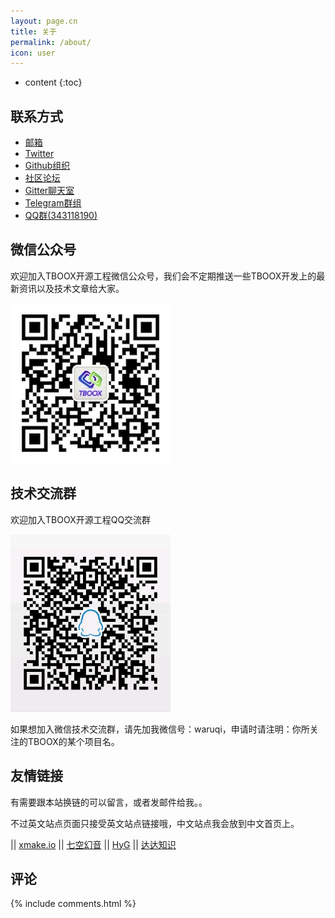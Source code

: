 ```yaml
---
layout: page.cn
title: 关于
permalink: /about/
icon: user
---
```


* content
{:toc}

## 联系方式

* [邮箱](waruqi@gmail.com)
* [Twitter](https://twitter.com/waruqi)
* [Github组织](https://github.com/tboox)
* [社区论坛](https://www.reddit.com/r/tboox/)
* [Gitter聊天室](https://gitter.im/tboox/tboox?utm_source=badge&utm_medium=badge&utm_campaign=pr-badge&utm_content=badge)
* [Telegram群组](https://t.me/tbooxorg)
* [QQ群(343118190)](https://jq.qq.com/?_wv=1027&k=5hpwWFv)

## 微信公众号

欢迎加入TBOOX开源工程微信公众号，我们会不定期推送一些TBOOX开发上的最新资讯以及技术文章给大家。

<img src="/static/img/weixin_public.jpg" alt="weixin" width="256" height="256">

## 技术交流群

欢迎加入TBOOX开源工程QQ交流群

<img src="/static/img/qqgroup.png" alt="qqgroup" width="256" height="284">

如果想加入微信技术交流群，请先加我微信号：waruqi，申请时请注明：你所关注的TBOOX的某个项目名。

## 友情链接

有需要跟本站换链的可以留言，或者发邮件给我。。

不过英文站点页面只接受英文站点链接哦，中文站点我会放到中文首页上。

||  [xmake.io](https://xmake.io/cn)    || [七空幻音](http://www.acgxt.com)   || [HyG](https://gaohaoyang.github.io)     || [达达知识](https://www.dadapush.com/) 

## 评论

{% include comments.html %}
